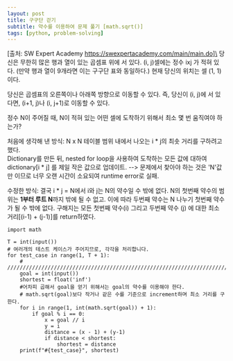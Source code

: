 ```yaml
---
layout: post
title: 구구단 걷기
subtitle: 약수를 이용하여 문제 풀기 [math.sqrt()]
tags: [python, problem-solving]
---
```

[출처: SW Expert Academy https://swexpertacademy.com/main/main.do]\
당신은 무한히 많은 행과 열이 있는 곱셈표 위에 서 있다. (i, j)셀에는 정수 ixj 가 적혀 있다. \(만약 행과 열이 9개라면 이는 구구단 표와 동일하다.) 현재 당신의 위치는 셀 (1, 1) 이다.

당신은 곱셈표의 오른쪽이나 아래쪽 방향으로 이동할 수 있다. 즉, 당신이 (i, j)에 서 있다면, (i+1, j)나 (i, j+1)로 이동할 수 있다.

정수 N이 주어질 때, N이 적혀 있는 어떤 셀에 도착하기 위해서 최소 몇 번 움직여야 하는가?


처음에 생각해 낸 방식: N x N 테이블 범위 내에서 나오는 i * j의 최솟 거리를 구하려고 했다.\
Dictionary를 만든 뒤, nested for loop을 사용하여 도착하는 모든 값에 대하여 dictionary[i * j] 를 제일 작은 값으로 업데이트. --> 문제에서 찾아야 하는 것은 'N'값만 이므로 너무 오랜 시간이 소요되여 runtime error로 실패.

수정한 방식: 결국 i * j = N에서 i와 j는 N의 약수일 수 밖에 없다. N의 첫번째 약수의 범위는 **1부터 루트 N**까지 밖에 될 수 없고. 이에 따라 두번째 약수는 N 나누기 첫번째 약수가 될 수 밖에 없다.
구해지는 모든 첫번째 약수(i) 그리고 두번째 약수 (j) 에 대한 최소 거리[(i-1) + (j-1)]를 return하였다.

```
import math
 
T = int(input())
# 여러개의 테스트 케이스가 주어지므로, 각각을 처리합니다.
for test_case in range(1, T + 1):
    # ///////////////////////////////////////////////////////////////////////////////////
    goal = int(input())
    shortest = float('inf')
    #어차피 곱해서 goal을 얻기 위해서는 goal의 약수를 이용해야 한다.
    # math.sqrt(goal)보다 작거나 같은 수를 기준으로 increment하며 최소 거리를 구한다.
    for i in range(1, int(math.sqrt(goal)) + 1):
        if goal % i == 0:
            x = goal // i
            y = i
            distance = (x - 1) + (y-1)
            if distance < shortest:
                shortest = distance
    print(f"#{test_case}", shortest)
```